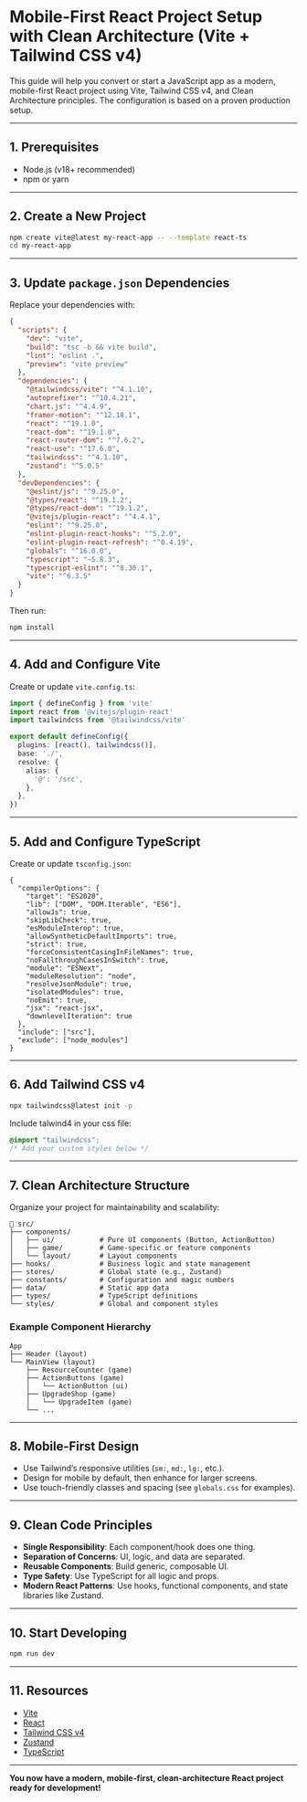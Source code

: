 # Mobile-First React Project Setup with Clean Architecture (Vite + Tailwind CSS v4)

This guide will help you convert or start a JavaScript app as a modern, mobile-first React project using Vite, Tailwind CSS v4, and Clean Architecture principles. The configuration is based on a proven production setup.

---

## 1. Prerequisites
- Node.js (v18+ recommended)
- npm or yarn

---

## 2. Create a New Project
```sh
npm create vite@latest my-react-app -- --template react-ts
cd my-react-app
```

---

## 3. Update `package.json` Dependencies
Replace your dependencies with:
```json
{
  "scripts": {
    "dev": "vite",
    "build": "tsc -b && vite build",
    "lint": "eslint .",
    "preview": "vite preview"
  },
  "dependencies": {
    "@tailwindcss/vite": "^4.1.10",
    "autoprefixer": "^10.4.21",
    "chart.js": "^4.4.9",
    "framer-motion": "^12.18.1",
    "react": "^19.1.0",
    "react-dom": "^19.1.0",
    "react-router-dom": "^7.6.2",
    "react-use": "^17.6.0",
    "tailwindcss": "^4.1.10",
    "zustand": "^5.0.5"
  },
  "devDependencies": {
    "@eslint/js": "^9.25.0",
    "@types/react": "^19.1.2",
    "@types/react-dom": "^19.1.2",
    "@vitejs/plugin-react": "^4.4.1",
    "eslint": "^9.25.0",
    "eslint-plugin-react-hooks": "^5.2.0",
    "eslint-plugin-react-refresh": "^0.4.19",
    "globals": "^16.0.0",
    "typescript": "~5.8.3",
    "typescript-eslint": "^8.30.1",
    "vite": "^6.3.5"
  }
}
```
Then run:
```sh
npm install
```

---

## 4. Add and Configure Vite
Create or update `vite.config.ts`:
```typescript
import { defineConfig } from 'vite'
import react from '@vitejs/plugin-react'
import tailwindcss from '@tailwindcss/vite'

export default defineConfig({
  plugins: [react(), tailwindcss()],
  base: './',
  resolve: {
    alias: {
      '@': '/src',
    },
  },
})
```

---

## 5. Add and Configure TypeScript
Create or update `tsconfig.json`:
```jsonc
{
  "compilerOptions": {
    "target": "ES2020",
    "lib": ["DOM", "DOM.Iterable", "ES6"],
    "allowJs": true,
    "skipLibCheck": true,
    "esModuleInterop": true,
    "allowSyntheticDefaultImports": true,
    "strict": true,
    "forceConsistentCasingInFileNames": true,
    "noFallthroughCasesInSwitch": true,
    "module": "ESNext",
    "moduleResolution": "node",
    "resolveJsonModule": true,
    "isolatedModules": true,
    "noEmit": true,
    "jsx": "react-jsx",
    "downlevelIteration": true
  },
  "include": ["src"],
  "exclude": ["node_modules"]
}
```

---

## 6. Add Tailwind CSS v4
```sh
npx tailwindcss@latest init -p
```
Include talwind4 in your css file:
```css
@import "tailwindcss";
/* Add your custom styles below */
```

---

## 7. Clean Architecture Structure
Organize your project for maintainability and scalability:
```
📁 src/
├── components/
│   ├── ui/           # Pure UI components (Button, ActionButton)
│   ├── game/         # Game-specific or feature components
│   └── layout/       # Layout components
├── hooks/            # Business logic and state management
├── stores/           # Global state (e.g., Zustand)
├── constants/        # Configuration and magic numbers
├── data/             # Static app data
├── types/            # TypeScript definitions
└── styles/           # Global and component styles
```

### Example Component Hierarchy
```
App
├── Header (layout)
└── MainView (layout)
    ├── ResourceCounter (game)
    ├── ActionButtons (game)
    │   └── ActionButton (ui)
    ├── UpgradeShop (game)
    │   └── UpgradeItem (game)
    └── ...
```

---

## 8. Mobile-First Design
- Use Tailwind’s responsive utilities (`sm:`, `md:`, `lg:`, etc.).
- Design for mobile by default, then enhance for larger screens.
- Use touch-friendly classes and spacing (see `globals.css` for examples).

---

## 9. Clean Code Principles
- **Single Responsibility**: Each component/hook does one thing.
- **Separation of Concerns**: UI, logic, and data are separated.
- **Reusable Components**: Build generic, composable UI.
- **Type Safety**: Use TypeScript for all logic and props.
- **Modern React Patterns**: Use hooks, functional components, and state libraries like Zustand.

---

## 10. Start Developing
```sh
npm run dev
```

---

## 11. Resources
- [Vite](https://vitejs.dev/)
- [React](https://react.dev/)
- [Tailwind CSS v4](https://tailwindcss.com/)
- [Zustand](https://zustand-demo.pmnd.rs/)
- [TypeScript](https://www.typescriptlang.org/)

---

**You now have a modern, mobile-first, clean-architecture React project ready for development!**

